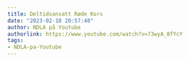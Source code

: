 ```yaml
---
title: Deltidsansatt Røde Kors
date: "2023-02-10 20:57:48"
author: NDLA på Youtube
authorlink: https://www.youtube.com/watch?v=73wyA_8fYcY
tags:
- NDLA-pa-Youtube
---
```

